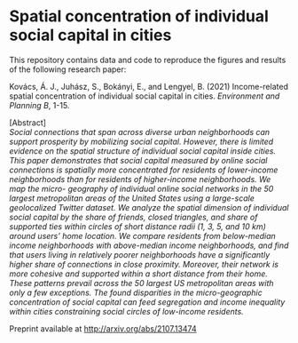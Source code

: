 # Spatial concentration of individual social capital in cities

This repository contains data and code to reproduce the figures and results of the following research paper:

Kovács, Á. J., Juhász, S., Bokányi, E., and Lengyel, B. (2021) Income-related spatial concentration of individual social capital in cities. *Environment and Planning B*, 1-15.

[Abstract] <br/>
*Social connections that span across diverse urban neighborhoods can support prosperity by mobilizing social capital. However, there is limited evidence on the spatial structure of individual social capital inside cities. This
paper demonstrates that social capital measured by online social connections is spatially more concentrated for residents of lower-income neighborhoods than for residents of higher-income neighborhoods. We map the micro- geography of individual online social networks in the 50 largest metropolitan areas of the United States using a large-scale geolocalized Twitter dataset. We analyze the spatial dimension of individual social capital by the share
of friends, closed triangles, and share of supported ties within circles of short distance radii (1, 3, 5, and 10 km) around users’ home location. We compare residents from below-median income neighborhoods with above-median income neighborhoods, and find that users living in relatively poorer neighborhoods have a significantly higher share of connections in close proximity. Moreover, their network is more cohesive and supported within a short distance from their home. These patterns prevail across the 50 largest US metropolitan areas with only a few exceptions. The found disparities in the micro-geographic concentration of social capital can feed segregation and income inequality within cities constraining social circles of low-income residents.*

Preprint available at http://arxiv.org/abs/2107.13474
